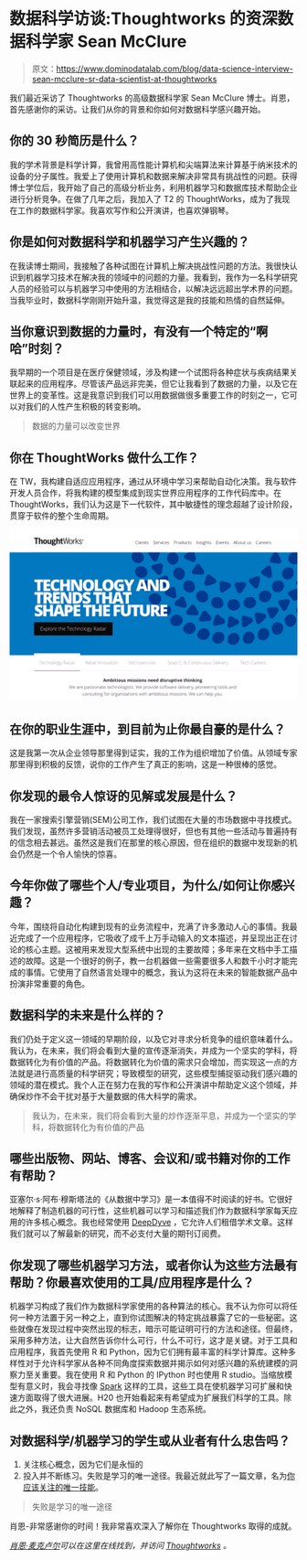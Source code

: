 # 数据科学访谈:Thoughtworks 的资深数据科学家 Sean McClure

> 原文：<https://www.dominodatalab.com/blog/data-science-interview-sean-mcclure-sr-data-scientist-at-thoughtworks>

我们最近采访了 Thoughtworks 的高级数据科学家 Sean McClure 博士。肖恩，首先感谢你的采访。让我们从你的背景和你如何对数据科学感兴趣开始。

## 你的 30 秒简历是什么？

我的学术背景是科学计算，我曾用高性能计算机和尖端算法来计算基于纳米技术的设备的分子属性。我爱上了使用计算机和数据来解决非常具有挑战性的问题。获得博士学位后，我开始了自己的高级分析业务，利用机器学习和数据库技术帮助企业进行分析竞争。在做了几年之后，我加入了 T2 的 ThoughtWorks，成为了我现在工作的数据科学家。我喜欢写作和公开演讲，也喜欢弹钢琴。

## 你是如何对数据科学和机器学习产生兴趣的？

在我读博士期间，我接触了各种试图在计算机上解决挑战性问题的方法。我很快认识到机器学习技术在解决我的领域中的问题的力量。我看到，我作为一名科学研究人员的经验可以与机器学习中使用的方法相结合，以解决远远超出学术界的问题。当我毕业时，数据科学刚刚开始升温，我觉得这是我的技能和热情的自然延伸。

## 当你意识到数据的力量时，有没有一个特定的“啊哈”时刻？

我早期的一个项目是在医疗保健领域，涉及构建一个试图将各种症状与疾病结果关联起来的应用程序。尽管该产品远非完美，但它让我看到了数据的力量，以及它在世界上的变革性。这是我意识到我们可以用数据做很多重要工作的时刻之一，它可以对我们的人性产生积极的转变影响。

> 数据的力量可以改变世界

## 你在 ThoughtWorks 做什么工作？

在 TW，我构建自适应应用程序，通过从环境中学习来帮助自动化决策。我与软件开发人员合作，将我构建的模型集成到现实世界应用程序的工作代码库中。在 ThoughtWorks，我们认为这是下一代软件，其中敏捷性的理念超越了设计阶段，贯穿于软件的整个生命周期。

![ThoughtWorks website](img/6e728fef329b69289d3a5e1aaca9235c.png)

## 在你的职业生涯中，到目前为止你最自豪的是什么？

这是我第一次从企业领导那里得到证实，我的工作为组织增加了价值。从领域专家那里得到积极的反馈，说你的工作产生了真正的影响，这是一种很棒的感觉。

## 你发现的最令人惊讶的见解或发展是什么？

我在一家搜索引擎营销(SEM)公司工作，我们试图在大量的市场数据中寻找模式。我们发现，虽然许多营销活动被员工处理得很好，但也有其他一些活动与普遍持有的信念相去甚远。虽然这是我们在那里的核心原因，但在组织的数据中发现新的机会仍然是一个令人愉快的惊喜。

## 今年你做了哪些个人/专业项目，为什么/如何让你感兴趣？

今年，围绕将自动化构建到现有的业务流程中，充满了许多激动人心的事情。我最近完成了一个应用程序，它吸收了成千上万手动输入的文本描述，并呈现出正在讨论的核心主题。这被用来发现大型系统中出现的主要故障；多年来在文档中手工描述的故障。这是一个很好的例子，教一台机器做一些需要很多人和数千小时才能完成的事情。它使用了自然语言处理中的概念，我认为这将在未来的智能数据产品中扮演非常重要的角色。

## 数据科学的未来是什么样的？

我们仍处于定义这一领域的早期阶段，以及它对寻求分析竞争的组织意味着什么。我认为，在未来，我们将会看到大量的宣传逐渐消失，并成为一个坚实的学科，将数据转化为有价值的产品。将数据转化为价值的需求只会增加，而实现这一点的方法就是进行高质量的科学研究；导致模型的研究，这些模型捕捉驱动我们感兴趣的领域的潜在模式。我个人正在努力在我的写作和公开演讲中帮助定义这个领域，并确保炒作不会干扰对基于大量数据的伟大科学的需求。

> 我认为，在未来，我们将会看到大量的炒作逐渐平息，并成为一个坚实的学科，将数据转化为有价值的产品

## 哪些出版物、网站、博客、会议和/或书籍对你的工作有帮助？

亚塞尔·s·阿布·穆斯塔法的《从数据中学习》是一本值得不时阅读的好书。它很好地解释了制造机器的可行性，这些机器可以学习和描述我们作为数据科学家每天应用的许多核心概念。我也经常使用 [DeepDyve](https://www.deepdyve.com/) ，它允许人们租借学术文章。这样我们就可以了解最新的研究，而不必支付大量的期刊订阅费。

## 你发现了哪些机器学习方法，或者你认为这些方法最有帮助？你最喜欢使用的工具/应用程序是什么？

机器学习构成了我们作为数据科学家使用的各种算法的核心。我不认为你可以将任何一种方法置于另一种之上，直到你试图解决的特定挑战暴露了它的一些秘密。这些就像在发现过程中突然出现的标志，暗示可能证明可行的方法和途径。但最终，采用多种方法，让大自然告诉你什么可行，什么不可行，这才是关键。对于工具和应用程序，我首先使用 R 和 Python，因为它们拥有最丰富的科学计算库。这种多样性对于允许科学家从各种不同角度探索数据并揭示如何对感兴趣的系统建模的洞察力至关重要。我在使用 R 和 Python 的 IPython 时也使用 R studio。当缩放模型有意义时，我会寻找像 [Spark](https://www.sparksf.org/) 这样的工具，这些工具在使机器学习可扩展和快速方面取得了很大进展。H20 也开始看起来有希望成为扩展我们科学的工具。除此之外，我还负责 NoSQL 数据库和 Hadoop 生态系统。

## 对数据科学/机器学习的学生或从业者有什么忠告吗？

1.  关注核心概念，因为它们是永恒的
2.  投入并不断练习。失败是学习的唯一途径。我最近就此写了一篇文章，名为[你应该关注的唯一技能](https://www.linkedin.com/pulse/20141113191054-103457178-the-only-skill-you-should-be-concerned-with)。

> 失败是学习的唯一途径

肖恩-非常感谢你的时间！我非常喜欢深入了解你在 Thoughtworks 取得的成就。

*[肖恩·麦克卢尔](https://twitter.com/WorldOfDataSci)可以在这里在线找到，并访问 [Thoughtworks](http://www.thoughtworks.com/) 。*